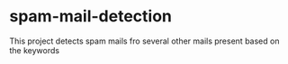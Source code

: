 # spam-mail-detection

This project detects spam mails fro several other mails present based on the keywords
